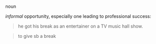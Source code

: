 noun

*informal* opportunity, especially one leading to professional success: 

> he got his break as an entertainer on a TV music hall show.

> to give sb a break

